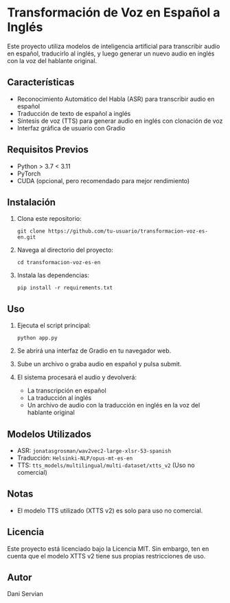 # Transformación de Voz en Español a Inglés

Este proyecto utiliza modelos de inteligencia artificial para transcribir audio en español, traducirlo al inglés, y luego generar un nuevo audio en inglés con la voz del hablante original.

## Características

- Reconocimiento Automático del Habla (ASR) para transcribir audio en español
- Traducción de texto de español a inglés
- Síntesis de voz (TTS) para generar audio en inglés con clonación de voz
- Interfaz gráfica de usuario con Gradio

## Requisitos Previos

- Python > 3.7 < 3.11
- PyTorch
- CUDA (opcional, pero recomendado para mejor rendimiento)

## Instalación

1. Clona este repositorio:
   ```
   git clone https://github.com/tu-usuario/transformacion-voz-es-en.git
   ```

2. Navega al directorio del proyecto:
   ```
   cd transformacion-voz-es-en
   ```

3. Instala las dependencias:
   ```
   pip install -r requirements.txt
   ```

## Uso

1. Ejecuta el script principal:
   ```
   python app.py
   ```

2. Se abrirá una interfaz de Gradio en tu navegador web.

3. Sube un archivo o graba audio en español y pulsa submit.

4. El sistema procesará el audio y devolverá:
   - La transcripción en español
   - La traducción al inglés
   - Un archivo de audio con la traducción en inglés en la voz del hablante original

## Modelos Utilizados

- ASR: `jonatasgrosman/wav2vec2-large-xlsr-53-spanish`
- Traducción: `Helsinki-NLP/opus-mt-es-en`
- TTS: `tts_models/multilingual/multi-dataset/xtts_v2` (Uso no comercial)

## Notas

- El modelo TTS utilizado (XTTS v2) es solo para uso no comercial.

## Licencia

Este proyecto está licenciado bajo la Licencia MIT. Sin embargo, ten en cuenta que el modelo XTTS v2 tiene sus propias restricciones de uso.

## Autor

Dani Servian